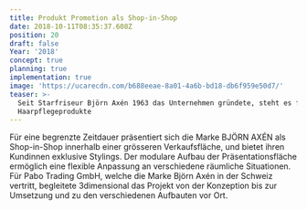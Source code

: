 ```yaml
---
title: Produkt Promotion als Shop-in-Shop
date: 2018-10-11T08:35:37.608Z
position: 20
draft: false
Year: '2018'
concept: true
planning: true
implementation: true
image: 'https://ucarecdn.com/b688eeae-8a01-4a6b-bd18-db6f959e50d7/'
teaser: >-
  Seit Starfriseur Björn Axén 1963 das Unternehmen gründete, steht es für beste
  Haarpflegeprodukte
---
```

Für eine begrenzte Zeitdauer präsentiert sich die Marke BJÖRN AXÉN als Shop-in-Shop innerhalb einer grösseren Verkaufsfläche, und bietet ihren Kundinnen exklusive Stylings. Der modulare Aufbau der Präsentationsfläche ermöglich eine flexible Anpassung an verschiedene räumliche Situationen. Für Pabo Trading GmbH, welche die Marke Björn Axén in der Schweiz vertritt, begleitete 3dimensional das Projekt von der Konzeption bis zur Umsetzung und zu den verschiedenen Aufbauten vor Ort.
